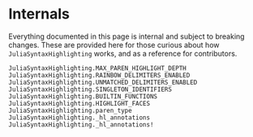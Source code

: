 # Internals

Everything documented in this page is internal and subject to breaking changes.
These are provided here for those curious about how `JuliaSyntaxHighlighting`
works, and as a reference for contributors.

```@docs
JuliaSyntaxHighlighting.MAX_PAREN_HIGHLIGHT_DEPTH
JuliaSyntaxHighlighting.RAINBOW_DELIMITERS_ENABLED
JuliaSyntaxHighlighting.UNMATCHED_DELIMITERS_ENABLED
JuliaSyntaxHighlighting.SINGLETON_IDENTIFIERS
JuliaSyntaxHighlighting.BUILTIN_FUNCTIONS
JuliaSyntaxHighlighting.HIGHLIGHT_FACES
JuliaSyntaxHighlighting.paren_type
JuliaSyntaxHighlighting._hl_annotations
JuliaSyntaxHighlighting._hl_annotations!
```
